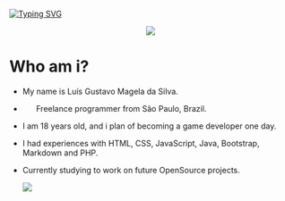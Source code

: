 [![Typing SVG](https://readme-typing-svg.herokuapp.com/?color=00e79dDB&size=35&center=true&vCenter=true&width=1000&lines=✨+Xtr3me2K's+profile+✨)](https://git.io/typing-svg)

<p align="center">
<img src="https://i.pinimg.com/originals/67/0d/4e/670d4e55f0f720cdc8ef1bc83e86e6fd.gif">
</p>

# Who am i?
- My name is Luís Gustavo Magela da Silva.
- <img src="https://cdn.pixabay.com/animation/2022/08/05/18/24/18-24-53-297_512.gif" width="20" height="10"> Freelance programmer from São Paulo, Brazil.
- I am 18 years old, and i plan of becoming a game developer one day.
- I had experiences with HTML, CSS, JavaScript, Java, Bootstrap, Markdown and PHP.
- Currently studying to work on future OpenSource projects.

  <img src=[https://images.huffingtonpost.com/2016-04-14-1460615220-3808610-Kobe_Quote.png]>
